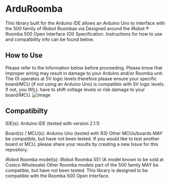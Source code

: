 # ArduRoomba
This library built for the Arduino IDE allows an Arduino Uno to interface with the 500 family of iRobot Roombas via 
Designed around the iRobot ® Roomba 500 Open Interface (OI) Specification.
Instructions for how to use and compatbility info can be found below.

## How to Use
Please refer to the information below before proceeding. Please know that improper wiring may result in damage to your Arduino and/or Roomba unit.
The OI operates at 5V logic levels therefore please ensure your specific board/MCU (if not using an Arduino Uno) is compatible with 5V logic levels.
If not, you WILL have to shift voltage levels or risk damage to your board/MCU.
![image](https://github.com/pkyanam/ArduRoomba/assets/37784174/051c9dfa-7be5-499a-87cb-5ec8794372a9)

## Compatibilty
IDE(s):
Arduino IDE (tested with version 2.1.1)

Board(s) / MCU(s):
Arduino Uno (tested with R3)
Other MCUs/boards MAY be compatible, but have not been tested. If you would like to test another board or MCU, please share your results by creating a new Issue for this repository.

iRobot Roomba model(s):
iRobot Roomba 551 (A model known to be sold at Costco Wholesale)
Other Roomba models part of the 500 family MAY be compatible, but have not been tested. This library is designed to be compatible with the Roomba 500 Open Interface.
